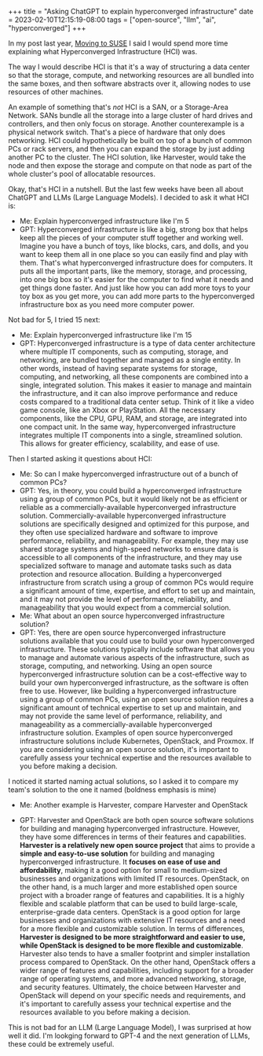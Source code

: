 +++
title = "Asking ChatGPT to explain hyperconverged infrastructure"
date = 2023-02-10T12:15:19-08:00
tags = ["open-source", "llm", "ai", "hyperconverged"]
+++

In my post last year, [Moving to SUSE](/posts/moving-to-suse/) I said I would spend more time explaining what Hyperconverged Infrastructure (HCI) was.

The way I would describe HCI is that it's a way of structuring a data center so that the storage, compute, and networking resources are all bundled into 
the same boxes, and then software abstracts over it, allowing nodes to use resources of other machines.

An example of something that's _not_ HCI is a SAN, or a Storage-Area Network. SANs bundle all the storage into a large cluster of hard drives and controllers, 
and then only focus on storage. Another counterexample is a physical network switch. That's a piece of hardware that only does networking. HCI could hypothetically 
be built on top of a bunch of common PCs or rack servers, and then you can expand the storage by just adding another PC to the cluster. The HCI solution, like Harvester, 
would take the node and then expose the storage and compute on that node as part of the whole cluster's pool of allocatable resources.

Okay, that's HCI in a nutshell. But the last few weeks have been all about ChatGPT and LLMs (Large Language Models). I decided to ask it what HCI is:

- Me: Explain hyperconverged infrastructure like I'm 5
- GPT: Hyperconverged infrastructure is like a big, strong box that helps keep all the pieces of your computer stuff together and working well. Imagine you have a bunch of toys, like blocks, cars, and dolls, and you want to keep them all in one place so you can easily find and play with them. That's what hyperconverged infrastructure does for computers. It puts all the important parts, like the memory, storage, and processing, into one big box so it's easier for the computer to find what it needs and get things done faster. And just like how you can add more toys to your toy box as you get more, you can add more parts to the hyperconverged infrastructure box as you need more computer power.

Not bad for 5, I tried 15 next:

- Me: Explain hyperconverged infrastructure like I'm 15
- GPT: Hyperconverged infrastructure is a type of data center architecture where multiple IT components, such as computing, storage, and networking, are bundled together and managed as a single entity. In other words, instead of having separate systems for storage, computing, and networking, all these components are combined into a single, integrated solution. This makes it easier to manage and maintain the infrastructure, and it can also improve performance and reduce costs compared to a traditional data center setup. Think of it like a video game console, like an Xbox or PlayStation. All the necessary components, like the CPU, GPU, RAM, and storage, are integrated into one compact unit. In the same way, hyperconverged infrastructure integrates multiple IT components into a single, streamlined solution. This allows for greater efficiency, scalability, and ease of use.

Then I started asking it questions about HCI: 

- Me: So can I make hyperconverged infrastructure out of a bunch of common PCs?
- GPT: Yes, in theory, you could build a hyperconverged infrastructure using a group of common PCs, but it would likely not be as efficient or reliable as a commercially-available hyperconverged infrastructure solution. Commercially-available hyperconverged infrastructure solutions are specifically designed and optimized for this purpose, and they often use specialized hardware and software to improve performance, reliability, and manageability. For example, they may use shared storage systems and high-speed networks to ensure data is accessible to all components of the infrastructure, and they may use specialized software to manage and automate tasks such as data protection and resource allocation. Building a hyperconverged infrastructure from scratch using a group of common PCs would require a significant amount of time, expertise, and effort to set up and maintain, and it may not provide the level of performance, reliability, and manageability that you would expect from a commercial solution.
- Me: What about an open source hyperconverged infrastructure solution?
- GPT: Yes, there are open source hyperconverged infrastructure solutions available that you could use to build your own hyperconverged infrastructure. These solutions typically include software that allows you to manage and automate various aspects of the infrastructure, such as storage, computing, and networking. Using an open source hyperconverged infrastructure solution can be a cost-effective way to build your own hyperconverged infrastructure, as the software is often free to use. However, like building a hyperconverged infrastructure using a group of common PCs, using an open source solution requires a significant amount of technical expertise to set up and maintain, and may not provide the same level of performance, reliability, and manageability as a commercially-available hyperconverged infrastructure solution. Examples of open source hyperconverged infrastructure solutions include Kubernetes, OpenStack, and Proxmox. If you are considering using an open source solution, it's important to carefully assess your technical expertise and the resources available to you before making a decision.

I noticed it started naming actual solutions, so I asked it to compare my team's solution to the one it named (boldness emphasis is mine)

- Me: Another example is Harvester, compare Harvester and OpenStack

- GPT: Harvester and OpenStack are both open source software solutions for building and managing hyperconverged infrastructure. However, they have some differences in terms of their features and capabilities. **Harvester is a relatively new open source project** that aims to provide a **simple and easy-to-use solution** for building and managing hyperconverged infrastructure. It **focuses on ease of use and affordability**, making it a good option for small to medium-sized businesses and organizations with limited IT resources.  OpenStack, on the other hand, is a much larger and more established open source project with a broader range of features and capabilities. It is a highly flexible and scalable platform that can be used to build large-scale, enterprise-grade data centers. OpenStack is a good option for large businesses and organizations with extensive IT resources and a need for a more flexible and customizable solution. In terms of differences, **Harvester is designed to be more straightforward and easier to use, while OpenStack is designed to be more flexible and customizable**. Harvester also tends to have a smaller footprint and simpler installation process compared to OpenStack. On the other hand, OpenStack offers a wider range of features and capabilities, including support for a broader range of operating systems, and more advanced networking, storage, and security features. Ultimately, the choice between Harvester and OpenStack will depend on your specific needs and requirements, and it's important to carefully assess your technical expertise and the resources available to you before making a decision.

This is not bad for an LLM (Large Language Model), I was surprised at how well it did. I'm lookging forward to GPT-4 and the next generation of LLMs, these could be extremely useful.
